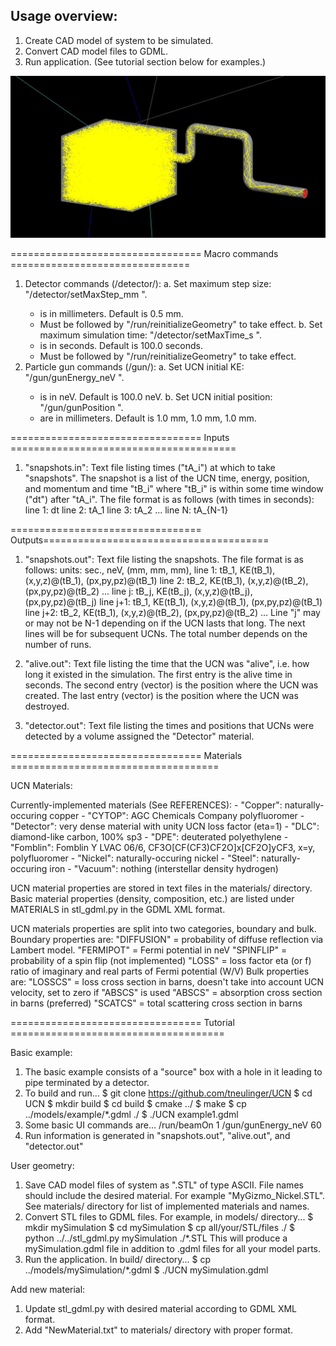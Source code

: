 ## Usage overview:
  1. Create CAD model of system to be simulated.
  2. Convert CAD model files to GDML.
  3. Run application.
  (See tutorial section below for examples.)

![](images/example.jpg)

================================= Macro commands ===============================

1. Detector commands (/detector/):
  a. Set maximum step size: "/detector/setMaxStep_mm <dx>".
     * <dx> is in millimeters. Default is 0.5 mm.
     * Must be followed by "/run/reinitializeGeometry" to take effect.
  b. Set maximum simulation time: "/detector/setMaxTime_s <t>".
     * <t> is in seconds. Default is 100.0 seconds.
     * Must be followed by "/run/reinitializeGeometry" to take effect.
2. Particle gun commands (/gun/):
  a. Set UCN initial KE: "/gun/gunEnergy_neV <e>".
     * <e> is in neV. Default is 100.0 neV.
  b. Set UCN initial position: "/gun/gunPosition <x> <y> <z>".
      * <x> <y> <z> are in millimeters. Default is  1.0 mm, 1.0 mm, 1.0 mm.

================================= Inputs =======================================

1) "snapshots.in":
  Text file listing times ("tA_i") at which to take "snapshots". The snapshot is
  a list of the UCN time, energy, position, and momentum and time "tB_i" where
  "tB_i" is within some time window ("dt") after "tA_i". The file format is as
  follows (with times in seconds):
    line 1: dt
    line 2: tA_1
    line 3: tA_2
    ...
    line N: tA_{N-1}

================================= Outputs=======================================

1) "snapshots.out":
  Text file listing the snapshots. The file format is as follows:
    units:    sec.,  neV,     (mm, mm, mm),
    line 1:   tB_1, KE(tB_1), (x,y,z)@(tB_1), (px,py,pz)@(tB_1)
    line 2:   tB_2, KE(tB_1), (x,y,z)@(tB_2), (px,py,pz)@(tB_2)
    ...
    line j:   tB_j, KE(tB_j), (x,y,z)@(tB_j), (px,py,pz)@(tB_j)
    line j+1: tB_1, KE(tB_1), (x,y,z)@(tB_1), (px,py,pz)@(tB_1)
    line j+2: tB_2, KE(tB_1), (x,y,z)@(tB_2), (px,py,pz)@(tB_2)
    ...
  Line "j" may or may not be N-1 depending on if the UCN lasts that long. The
  next lines will be for subsequent UCNs. The total number depends on the number
  of runs.

2) "alive.out":
  Text file listing the time that the UCN was "alive", i.e. how long it existed
  in the simulation. The first entry is the alive time in seconds. The second
  entry (vector) is the position where the UCN was created. The last entry
  (vector) is the position where the UCN was destroyed.

3) "detector.out":
  Text file listing the times and positions that UCNs were detected by a volume
  assigned the "Detector" material.

================================= Materials ====================================

UCN Materials:

  Currently-implemented materials (See REFERENCES):
    - "Copper":   naturally-occuring copper
    - "CYTOP":    AGC Chemicals Company polyfluoromer
    - "Detector": very dense material with unity UCN loss factor (eta=1)
    - "DLC":      diamond-like carbon, 100% sp3
    - "DPE":      deuterated polyethylene
    - "Fomblin":  Fomblin Y LVAC 06/6, CF3O[CF(CF3)CF2O]x[CF2O]yCF3, x=y, polyfluoromer
    - "Nickel":   naturally-occuring nickel
    - "Steel":    naturally-occuring iron
    - "Vacuum":   nothing (interstellar density hydrogen)

  UCN material properties are stored in text files in the materials/ directory.
  Basic material properties (density, composition, etc.) are listed under
  MATERIALS in stl_gdml.py in the GDML XML format.

  UCN materials properties are split into two categories, boundary and bulk.
  Boundary properties are:
  "DIFFUSION" = probability of diffuse reflection via Lambert model.
  "FERMIPOT"  = Fermi potential in neV
  "SPINFLIP"  = probability of a spin flip (not implemented)
  "LOSS"      = loss factor eta (or f) ratio of imaginary and real parts of Fermi potential (W/V)
  Bulk properties are:
  "LOSSCS"    = loss cross section in barns, doesn't take into account UCN velocity, set to zero if "ABSCS" is used
  "ABSCS"     = absorption cross section in barns (preferred)
  "SCATCS"    = total scattering cross section in barns


================================= Tutorial =====================================

Basic example:
  1. The basic example consists of a "source" box with a hole in it leading to
     pipe terminated by a detector.
  2. To build and run...
      $ git clone https://github.com/tneulinger/UCN
      $ cd UCN
      $ mkdir build
      $ cd build
      $ cmake ../
      $ make
      $ cp ../models/example/*.gdml ./
      $ ./UCN example1.gdml
  3. Some basic UI commands are...
      /run/beamOn 1
      /gun/gunEnergy_neV 60
  4. Run information is generated in "snapshots.out", "alive.out", and
     "detector.out"

User geometry:
  1. Save CAD model files of system as ".STL" of type ASCII. File names should
     include the desired material. For example "MyGizmo_Nickel.STL". See materials/
     directory for list of implemented materials and names.
  2. Convert STL files to GDML files. For example, in models/ directory...
      $ mkdir mySimulation
      $ cd mySimulation
      $ cp all/your/STL/files ./
      $ python ../../stl_gdml.py mySimulation ./*.STL
    This will produce a mySimulation.gdml file in addition to .gdml files for all
    your model parts.
  3. Run the application. In build/ directory...
      $ cp ../models/mySimulation/*.gdml
      $ ./UCN mySimulation.gdml

Add new material:
  1. Update stl_gdml.py with desired material according to GDML XML format.
  2. Add "NewMaterial.txt" to materials/ directory with proper format.
